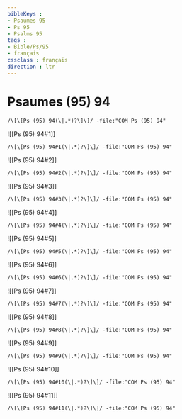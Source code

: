 ```yaml
---
bibleKeys : 
- Psaumes 95
- Ps 95
- Psalms 95
tags : 
- Bible/Ps/95
- français
cssclass : français
direction : ltr
---
```


# Psaumes (95) 94

```query
/\[\[Ps (95) 94(\|.*)?\]\]/ -file:"COM Ps (95) 94"
```



![[Ps (95) 94#1]]

```query
/\[\[Ps (95) 94#1(\|.*)?\]\]/ -file:"COM Ps (95) 94"
```

![[Ps (95) 94#2]]

```query
/\[\[Ps (95) 94#2(\|.*)?\]\]/ -file:"COM Ps (95) 94"
```

![[Ps (95) 94#3]]

```query
/\[\[Ps (95) 94#3(\|.*)?\]\]/ -file:"COM Ps (95) 94"
```

![[Ps (95) 94#4]]

```query
/\[\[Ps (95) 94#4(\|.*)?\]\]/ -file:"COM Ps (95) 94"
```

![[Ps (95) 94#5]]

```query
/\[\[Ps (95) 94#5(\|.*)?\]\]/ -file:"COM Ps (95) 94"
```

![[Ps (95) 94#6]]

```query
/\[\[Ps (95) 94#6(\|.*)?\]\]/ -file:"COM Ps (95) 94"
```

![[Ps (95) 94#7]]

```query
/\[\[Ps (95) 94#7(\|.*)?\]\]/ -file:"COM Ps (95) 94"
```

![[Ps (95) 94#8]]

```query
/\[\[Ps (95) 94#8(\|.*)?\]\]/ -file:"COM Ps (95) 94"
```

![[Ps (95) 94#9]]

```query
/\[\[Ps (95) 94#9(\|.*)?\]\]/ -file:"COM Ps (95) 94"
```

![[Ps (95) 94#10]]

```query
/\[\[Ps (95) 94#10(\|.*)?\]\]/ -file:"COM Ps (95) 94"
```

![[Ps (95) 94#11]]

```query
/\[\[Ps (95) 94#11(\|.*)?\]\]/ -file:"COM Ps (95) 94"
```


